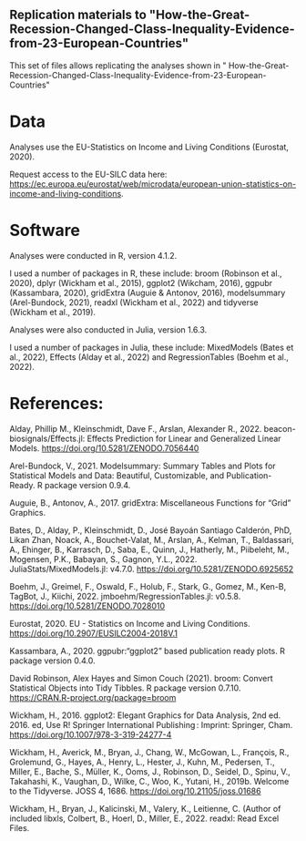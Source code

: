 

## Replication materials to "How-the-Great-Recession-Changed-Class-Inequality-Evidence-from-23-European-Countries"

This set of files allows replicating the analyses shown in " How-the-Great-Recession-Changed-Class-Inequality-Evidence-from-23-European-Countries"

# Data

Analyses use the EU-Statistics on Income and Living Conditions (Eurostat, 2020).

Request access to the EU-SILC data here: https://ec.europa.eu/eurostat/web/microdata/european-union-statistics-on-income-and-living-conditions.


# Software

Analyses were conducted in R, version 4.1.2. 

I used a number of packages in R, these include: broom (Robinson et al., 2020), dplyr (Wickham et al., 2015), ggplot2 (Wikcham, 2016), ggpubr (Kassambara, 2020), gridExtra (Auguie & Antonov, 2016), modelsummary (Arel-Bundock, 2021), readxl (Wickham et al., 2022) and tidyverse (Wickham et al., 2019).

Analyses were also conducted in Julia, version 1.6.3.

I used a number of packages in Julia, these include: MixedModels (Bates et al., 2022), Effects (Alday et al., 2022) and RegressionTables (Boehm et al., 2022).

# References:

Alday, Phillip M., Kleinschmidt, Dave F., Arslan, Alexander R., 2022. beacon-biosignals/Effects.jl: Effects Prediction for Linear and Generalized Linear Models. https://doi.org/10.5281/ZENODO.7056440

Arel-Bundock, V., 2021. Modelsummary: Summary Tables and Plots for Statistical Models and Data: Beautiful, Customizable, and Publication-Ready. R package version 0.9.4.

Auguie, B., Antonov, A., 2017. gridExtra: Miscellaneous Functions for “Grid” Graphics.

Bates, D., Alday, P., Kleinschmidt, D., José Bayoán Santiago Calderón, PhD, Likan Zhan, Noack, A., Bouchet-Valat, M., Arslan, A., Kelman, T., Baldassari, A., Ehinger, B., Karrasch, D., Saba, E., Quinn, J., Hatherly, M., Piibeleht, M., Mogensen, P.K., Babayan, S., Gagnon, Y.L., 2022. JuliaStats/MixedModels.jl: v4.7.0. https://doi.org/10.5281/ZENODO.6925652

Boehm, J., Greimel, F., Oswald, F., Holub, F., Stark, G., Gomez, M., Ken-B, TagBot, J., Kiichi, 2022. jmboehm/RegressionTables.jl: v0.5.8. https://doi.org/10.5281/ZENODO.7028010

Eurostat, 2020. EU - Statistics on Income and Living Conditions. https://doi.org/10.2907/EUSILC2004-2018V.1

Kassambara, A., 2020. ggpubr:“ggplot2” based publication ready plots. R package version 0.4.0. 

David Robinson, Alex Hayes and Simon Couch (2021). broom: Convert Statistical Objects
  into Tidy Tibbles. R package version 0.7.10. https://CRAN.R-project.org/package=broom

Wickham, H., 2016. ggplot2: Elegant Graphics for Data Analysis, 2nd ed. 2016. ed, Use R! Springer International Publishing : Imprint: Springer, Cham. https://doi.org/10.1007/978-3-319-24277-4

Wickham, H., Averick, M., Bryan, J., Chang, W., McGowan, L., François, R., Grolemund, G., Hayes, A., Henry, L., Hester, J., Kuhn, M., Pedersen, T., Miller, E., Bache, S., Müller, K., Ooms, J., Robinson, D., Seidel, D., Spinu, V., Takahashi, K., Vaughan, D., Wilke, C., Woo, K., Yutani, H., 2019b. Welcome to the Tidyverse. JOSS 4, 1686. https://doi.org/10.21105/joss.01686

Wickham, H., Bryan, J., Kalicinski, M., Valery, K., Leitienne, C. (Author of included libxls, Colbert, B., Hoerl, D., Miller, E., 2022. readxl: Read Excel Files.




